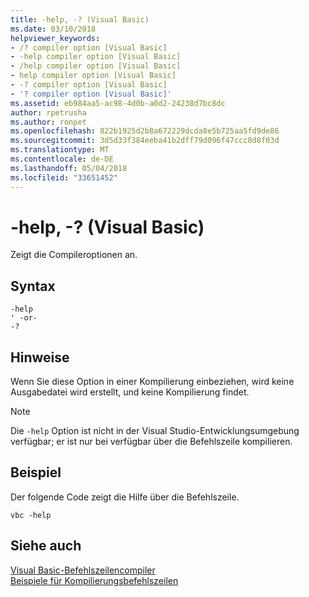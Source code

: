 ```yaml
---
title: -help, -? (Visual Basic)
ms.date: 03/10/2018
helpviewer_keywords:
- /? compiler option [Visual Basic]
- -help compiler option [Visual Basic]
- /help compiler option [Visual Basic]
- help compiler option [Visual Basic]
- -? compiler option [Visual Basic]
- '? compiler option [Visual Basic]'
ms.assetid: eb984aa5-ac98-4d0b-a0d2-24238d7bc8dc
author: rpetrusha
ms.author: ronpet
ms.openlocfilehash: 822b1925d2b8a672229dcda8e5b725aa5fd9de86
ms.sourcegitcommit: 3d5d33f384eeba41b2dff79d096f47ccc8d8f03d
ms.translationtype: MT
ms.contentlocale: de-DE
ms.lasthandoff: 05/04/2018
ms.locfileid: "33651452"
---
```

# <a name="-help---visual-basic"></a>-help, -? (Visual Basic)
Zeigt die Compileroptionen an.  
  
## <a name="syntax"></a>Syntax  
  
```  
-help  
' -or-  
-?  
```  
  
## <a name="remarks"></a>Hinweise  
 Wenn Sie diese Option in einer Kompilierung einbeziehen, wird keine Ausgabedatei wird erstellt, und keine Kompilierung findet.  
  
> [!NOTE]
>  Die `-help` Option ist nicht in der Visual Studio-Entwicklungsumgebung verfügbar; er ist nur bei verfügbar über die Befehlszeile kompilieren.  
  
## <a name="example"></a>Beispiel  
 Der folgende Code zeigt die Hilfe über die Befehlszeile.  
  
```  
vbc -help  
```  
  
## <a name="see-also"></a>Siehe auch  
 [Visual Basic-Befehlszeilencompiler](../../../visual-basic/reference/command-line-compiler/index.md)  
 [Beispiele für Kompilierungsbefehlszeilen](../../../visual-basic/reference/command-line-compiler/sample-compilation-command-lines.md)
